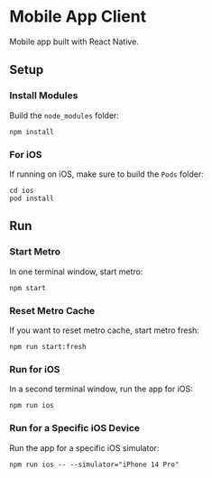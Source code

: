 # Mobile App Client

Mobile app built with React Native.

##  Setup

### Install Modules

Build the `node_modules` folder:

```
npm install
```

### For iOS

If running on iOS, make sure to build the `Pods` folder:

```
cd ios
pod install
```

## Run

### Start Metro

In one terminal window, start metro:

```
npm start
```

### Reset Metro Cache

If you want to reset metro cache, start metro fresh:

```
npm run start:fresh
```

### Run for iOS

In a second terminal window, run the app for iOS:

```
npm run ios
```

### Run for a Specific iOS Device

Run the app for a specific iOS simulator:

```
npm run ios -- --simulator="iPhone 14 Pro"
```

